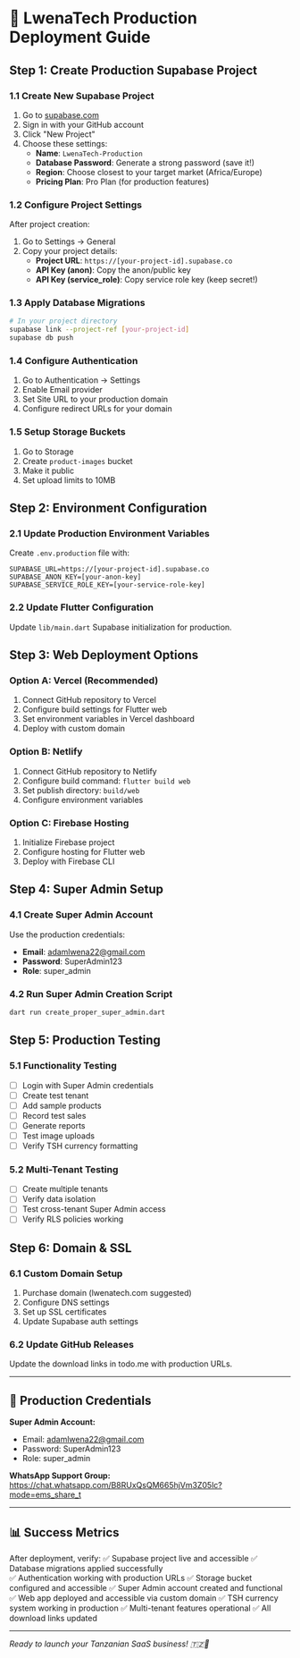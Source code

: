 # 🚀 LwenaTech Production Deployment Guide

## Step 1: Create Production Supabase Project

### 1.1 Create New Supabase Project
1. Go to [supabase.com](https://supabase.com)
2. Sign in with your GitHub account
3. Click "New Project"
4. Choose these settings:
   - **Name**: `LwenaTech-Production`
   - **Database Password**: Generate a strong password (save it!)
   - **Region**: Choose closest to your target market (Africa/Europe)
   - **Pricing Plan**: Pro Plan (for production features)

### 1.2 Configure Project Settings
After project creation:
1. Go to Settings → General
2. Copy your project details:
   - **Project URL**: `https://[your-project-id].supabase.co`
   - **API Key (anon)**: Copy the anon/public key
   - **API Key (service_role)**: Copy service role key (keep secret!)

### 1.3 Apply Database Migrations
```bash
# In your project directory
supabase link --project-ref [your-project-id]
supabase db push
```

### 1.4 Configure Authentication
1. Go to Authentication → Settings
2. Enable Email provider
3. Set Site URL to your production domain
4. Configure redirect URLs for your domain

### 1.5 Setup Storage Buckets
1. Go to Storage
2. Create `product-images` bucket
3. Make it public
4. Set upload limits to 10MB

## Step 2: Environment Configuration

### 2.1 Update Production Environment Variables
Create `.env.production` file with:
```env
SUPABASE_URL=https://[your-project-id].supabase.co
SUPABASE_ANON_KEY=[your-anon-key]
SUPABASE_SERVICE_ROLE_KEY=[your-service-role-key]
```

### 2.2 Update Flutter Configuration
Update `lib/main.dart` Supabase initialization for production.

## Step 3: Web Deployment Options

### Option A: Vercel (Recommended)
1. Connect GitHub repository to Vercel
2. Configure build settings for Flutter web
3. Set environment variables in Vercel dashboard
4. Deploy with custom domain

### Option B: Netlify
1. Connect GitHub repository to Netlify
2. Configure build command: `flutter build web`
3. Set publish directory: `build/web`
4. Configure environment variables

### Option C: Firebase Hosting
1. Initialize Firebase project
2. Configure hosting for Flutter web
3. Deploy with Firebase CLI

## Step 4: Super Admin Setup

### 4.1 Create Super Admin Account
Use the production credentials:
- **Email**: adamlwena22@gmail.com
- **Password**: SuperAdmin123
- **Role**: super_admin

### 4.2 Run Super Admin Creation Script
```bash
dart run create_proper_super_admin.dart
```

## Step 5: Production Testing

### 5.1 Functionality Testing
- [ ] Login with Super Admin credentials
- [ ] Create test tenant
- [ ] Add sample products
- [ ] Record test sales
- [ ] Generate reports
- [ ] Test image uploads
- [ ] Verify TSH currency formatting

### 5.2 Multi-Tenant Testing
- [ ] Create multiple tenants
- [ ] Verify data isolation
- [ ] Test cross-tenant Super Admin access
- [ ] Verify RLS policies working

## Step 6: Domain & SSL

### 6.1 Custom Domain Setup
1. Purchase domain (lwenatech.com suggested)
2. Configure DNS settings
3. Set up SSL certificates
4. Update Supabase auth settings

### 6.2 Update GitHub Releases
Update the download links in todo.me with production URLs.

---

## 🔐 Production Credentials

**Super Admin Account:**
- Email: adamlwena22@gmail.com  
- Password: SuperAdmin123
- Role: super_admin

**WhatsApp Support Group:**
https://chat.whatsapp.com/B8RUxQsQM665hjVm3Z05lc?mode=ems_share_t

---

## 📊 Success Metrics

After deployment, verify:
✅ Supabase project live and accessible
✅ Database migrations applied successfully  
✅ Authentication working with production URLs
✅ Storage bucket configured and accessible
✅ Super Admin account created and functional
✅ Web app deployed and accessible via custom domain
✅ TSH currency system working in production
✅ Multi-tenant features operational
✅ All download links updated

---

*Ready to launch your Tanzanian SaaS business! 🇹🇿🚀*